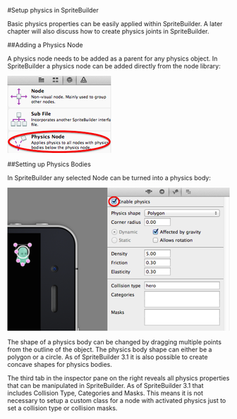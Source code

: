 #Setup physics in SpriteBuilder

Basic physics properties can be easily applied within SpriteBuilder. A later chapter will also discuss how to create physics joints in SpriteBuilder.

##Adding a Physics Node

A physics node needs to be added as a parent for any physics object. In SpriteBuilder a physics node can be added directly from the node library:

![image](../_images/editor/node-physics-world.png)

##Setting up Physics Bodies

In SpriteBuilder any selected Node can be turned into a physics body:

![image](../_images/editor/node-physics-enable.png)

The shape of a physics body can be changed by dragging multiple points from the outline of the object. The physics body shape can either be a polygon or a circle. As of SpriteBuilder 3.1 it is also possible to create concave shapes for physics bodies.

The third tab in the inspector pane on the right reveals all physics properties that can be manipulated in SpriteBuilder. As of SpriteBuilder 3.1 that includes Collision Type, Categories and Masks. This means it is not necessary to setup a custom class for a node with activated physics just to set a collision type or collision masks.